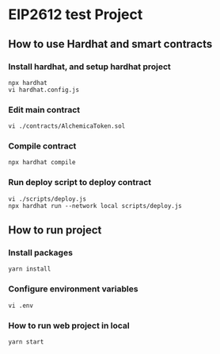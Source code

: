 # EIP2612 test Project

## How to use Hardhat and smart contracts
### Install hardhat, and setup hardhat project
```
npx hardhat
vi hardhat.config.js
```

### Edit main contract
```
vi ./contracts/AlchemicaToken.sol
```

### Compile contract
```
npx hardhat compile
```

### Run deploy script to deploy contract
```
vi ./scripts/deploy.js
npx hardhat run --network local scripts/deploy.js
```

## How to run project
### Install packages
```
yarn install
```

### Configure environment variables
```
vi .env
```

### How to run web project in local
```
yarn start
```

